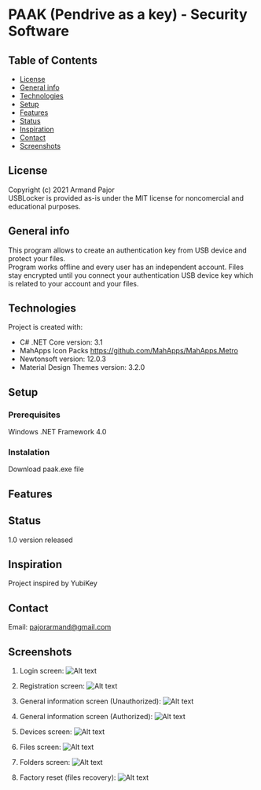 # PAAK (Pendrive as a key) - Security Software
## Table of Contents
* [License](#License)
* [General info](#general-info)
* [Technologies](#technologies)
* [Setup](#setup)
* [Features](#features)
* [Status](#status)
* [Inspiration](#inspiration)
* [Contact](#contact)
* [Screenshots](#screenshots)

## License
Copyright (c) 2021 Armand Pajor  
USBLocker is provided as-is under the MIT license for noncomercial and educational purposes.

## General info
This program allows to create an authentication key from USB device and protect your files.  
Program works offline and every user has an independent account.
Files stay encrypted until you connect your authentication USB device key which is related to your account and your files.  
	
## Technologies
Project is created with:
* C# .NET Core version: 3.1
* MahApps Icon Packs https://github.com/MahApps/MahApps.Metro
* Newtonsoft version: 12.0.3
* Material Design Themes version: 3.2.0
	
## Setup
### Prerequisites
Windows .NET Framework 4.0

### Instalation
Download paak.exe file
	
## Features


## Status
1.0 version released

## Inspiration
Project inspired by YubiKey

## Contact
Email: pajorarmand@gmail.com

## Screenshots
1. Login screen:
![Alt text](screenshots/loginScreen.png)

2. Registration screen:
![Alt text](screenshots/registerScreen.png)

3. General information screen (Unauthorized):
![Alt text](screenshots/generalPageScreenUnauthorized.png)

4. General information screen (Authorized):
![Alt text](screenshots/generalPageScreenAuthorized.png)

5. Devices screen:
![Alt text](screenshots/devicesStep1.png)

6. Files screen:
![Alt text](screenshots/filesPage.png)

7. Folders screen:
![Alt text](screenshots/foldersPage.png)

8. Factory reset (files recovery):
![Alt text](screenshots/devicesStep1.png)
